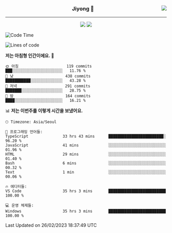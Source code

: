 
<div align="center">
  
  <img align="right" src="https://github-readme-stats.vercel.app/api/top-langs/?username=kkkimjiyong&theme=dracula&hide=Procfile&layout=compact&langs_count=7"/>

  ### Jiyong 🎨
  
  ---
  
  <a href="https://www.notion.so/de89c82b663345278de4489463a81458?v=f059fc8382b84103b52c77918639c252"><img src="https://img.shields.io/badge/Github Projects-000000?style=flat-square&logo=github&logoColor=white"/></a>
  <a href="https://haardy.tistory.com/"><img src="https://img.shields.io/badge/Jiyongstory-3DDC84?style=flat-square&logo=Tistory&logoColor=black"/></a>


</div>

  <!--START_SECTION:waka-->
![Code Time](http://img.shields.io/badge/Code%20Time-113%20hrs%2042%20mins-blue)

![Lines of code](https://img.shields.io/badge/%EC%A0%80%EB%8A%94%20%EC%97%AC%ED%83%9C%EA%B9%8C%EC%A7%80%20-1.3%20million%20%EC%A4%84%EC%9D%98%20%EC%BD%94%EB%93%9C%EB%A5%BC%20%EC%9E%91%EC%84%B1%ED%96%88%EC%96%B4%EC%9A%94.-blue)

**저는 아침형 인간이에요. 🐤** 

```text
🌞 아침                     119 commits         ███░░░░░░░░░░░░░░░░░░░░░░   11.76 % 
🌆 낮　                     438 commits         ███████████░░░░░░░░░░░░░░   43.28 % 
🌃 저녁                     291 commits         ███████░░░░░░░░░░░░░░░░░░   28.75 % 
🌙 밤　                     164 commits         ████░░░░░░░░░░░░░░░░░░░░░   16.21 % 
```


📊 **저는 이번주를 이렇게 시간을 보냈어요.** 

```text
🕑︎ Timezone: Asia/Seoul

💬 프로그래밍 언어들: 
TypeScript               33 hrs 43 mins      ████████████████████████░   96.20 % 
JavaScript               41 mins             ░░░░░░░░░░░░░░░░░░░░░░░░░   01.96 % 
HTML                     29 mins             ░░░░░░░░░░░░░░░░░░░░░░░░░   01.40 % 
Bash                     6 mins              ░░░░░░░░░░░░░░░░░░░░░░░░░   00.32 % 
Text                     1 min               ░░░░░░░░░░░░░░░░░░░░░░░░░   00.06 % 

🔥 에디터들: 
VS Code                  35 hrs 3 mins       █████████████████████████   100.00 % 

💻 운영 체제들: 
Windows                  35 hrs 3 mins       █████████████████████████   100.00 % 
```


 Last Updated on 26/02/2023 18:37:49 UTC
<!--END_SECTION:waka-->
